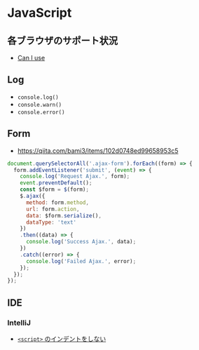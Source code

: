 # JavaScript

## 各ブラウザのサポート状況
- [Can I use](https://caniuse.com/)

## Log
- `console.log()`
- `console.warn()`
- `console.error()`

## Form
- https://qiita.com/bami3/items/102d0748ed99658953c5
```javascript
document.querySelectorAll('.ajax-form').forEach((form) => {
  form.addEventListener('submit', (event) => {
    console.log('Request Ajax.', form);
    event.preventDefault();
    const $form = $(form);
    $.ajax({
      method: form.method,
      url: form.action,
      data: $form.serialize(),
      dataType: 'text'
    })
    .then((data) => {
      console.log('Success Ajax.', data);
    })
    .catch((error) => {
      console.log('Failed Ajax.', error);
    });
  });
});
```

## IDE
### IntelliJ
- [`<script>` のインデントをしない](https://intellij-support.jetbrains.com/hc/en-us/community/posts/360000000110-Code-Style-Javascript-indent-problems)

